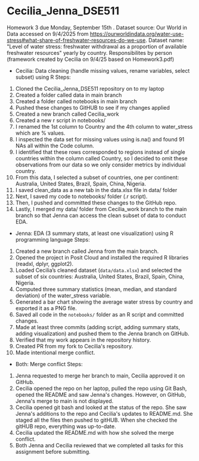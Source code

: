 # Cecilia_Jenna_DSE511
Homework 3 due Monday, September 15th .
Dataset source: Our World in Data accessed on 9/4/2025 from https://ourworldindata.org/water-use-stress#what-share-of-freshwater-resources-do-we-use.
Dataset name: "Level of water stress: freshwater withdrawal as a proportion of available freshwater resources" yearly by country.
Responsibilites by person (framework created by Cecilia on 9/4/25 based on Homework3.pdf)
- Cecilia: Data cleaning (handle missing values, rename variables, select subset) using R
Steps:
1. Cloned the Cecilia_Jenna_DSE511 repository on to my laptop
2. Created a folder called data in main branch
3. Created a folder called notebooks in main branch
4. Pushed these changes to GitHUB to see if my changes applied
5. Created a new branch called Cecilia_work
6. Created a new r script in notebooks/
7. I renamed the 1st column to Country and the 4th column to water_stress which are % values.
8. I inspected the data set for missing values using is.na() and found 91 NAs all within the Code column.
9. I identified that these rows corresponded to regions instead of single countries within the column called Country, so I decided to omit these observations from our data so we only consider metrics by individual country.
10. From this data, I selected a subset of countries, one per continent: Australia, United States, Brazil, Spain, China, Nigeria.
11. I saved clean_data as a new tab in the data.xlsx file in data/ folder
12. Next, I saved my code to notebooks/ folder (.r script).
13. Then, I pushed and committed these changes to the GitHub repo.
13. Lastly, I merged my data/ folder from Cecilia_work branch to the main branch so that Jenna can access the clean subset of data to conduct EDA.

- Jenna: EDA (3 summary stats, at least one visualization) using R programming language
Steps:  
1. Created a new branch called Jenna from the main branch.  
2. Opened the project in Posit Cloud and installed the required R libraries (readxl, dplyr, ggplot2).  
3. Loaded Cecilia’s cleaned dataset (`data/data.xlsx`) and selected the subset of six countries: Australia, United States, Brazil, Spain, China, Nigeria.  
4. Computed three summary statistics (mean, median, and standard deviation) of the water_stress variable.  
5. Generated a bar chart showing the average water stress by country and exported it as a PNG file.  
6. Saved all code in the `notebooks/` folder as an R script and committed changes.  
7. Made at least three commits (adding script, adding summary stats, adding visualization) and pushed them to the Jenna branch on GitHub.  
8. Verified that my work appears in the repository history.
9. Created PR from my fork to Cecilia's repository.
10. Made intentional merge conflict.

- Both: Merge conflict
Steps:
1. Jenna requested to merge her branch to main, Cecilia approved it on GitHub.
2. Cecilia opened the repo on her laptop, pulled the repo using Git Bash, opened the README and saw Jenna's changes. However, on GitHub, Jenna's merge to main is not displayed.
3. Cecilia opened git bash and looked at the status of the repo. She saw Jenna's additions to the repo and Cecilia's updates to README.md. She staged all the files then pushed to gitHUB. When she checked the gitHUB repo, everything was up-to-date. 
4. Cecilia updated the README.md with how she solved the merge conflict.
5. Both Jenna and Cecilia reviewed that we completed all tasks for this assignment before submitting.
